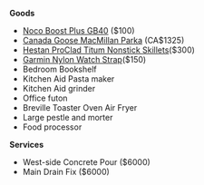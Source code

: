 **Goods**
- [Noco Boost Plus GB40](https://no.co/gb40) ($100)
- [Canada Goose MacMillan Parka](https://www.canadagoose.com/ca/en/pr/macmillan-parka-2080M.html?Color=61) (CA$1325)
- [Hestan ProClad Titum Nonstick Skillets](https://hestanculinary.com/collections/titum/products/probond-forged-stainless-steel-nonstick-skillet?variant=40871280410667)($300)
- [Garmin Nylon Watch Strap](https://www.garmin.com/en-US/p/552261/pn/010-12875-00)($150)
- Bedroom Bookshelf
- Kitchen Aid Pasta maker
- Kitchen Aid grinder
- Office futon
- Breville Toaster Oven Air Fryer
- Large pestle and morter
- Food processor

**Services**
- West-side Concrete Pour ($6000)
- Main Drain Fix ($6000)